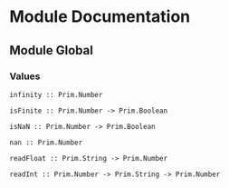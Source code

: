 # Module Documentation

## Module Global

### Values

    infinity :: Prim.Number

    isFinite :: Prim.Number -> Prim.Boolean

    isNaN :: Prim.Number -> Prim.Boolean

    nan :: Prim.Number

    readFloat :: Prim.String -> Prim.Number

    readInt :: Prim.Number -> Prim.String -> Prim.Number